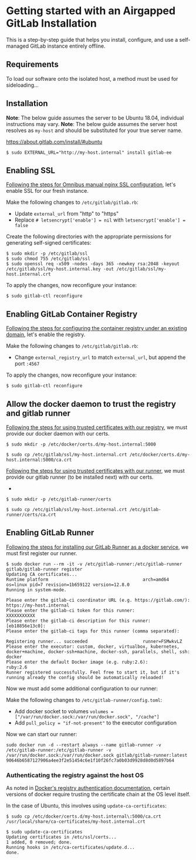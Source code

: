 # Getting started with an Airgapped GitLab Installation

This is a step-by-step guide that helps you install, configure, and use a self-managed GitLab
instance entirely offline.

## Requirements

To load our software onto the isolated host, a method must be used for sideloading...

## Installation

**Note**: The below guide assumes the server to be Ubuntu 18.04, individual instructions may vary.
**Note**: The below guide assumes the server host resolves as `my-host` and should be substituted for your true server name.

https://about.gitlab.com/install/#ubuntu

```shell
$ sudo EXTERNAL_URL="http://my-host.internal" install gitlab-ee
```
## Enabling SSL

[Following the steps for Omnibus manual nginx SSL configuration](../../omnibus/settings/nginx.html#manually-configuring-https), let's enable SSL for our fresh instance.

Make the following changes to `/etc/gitlab/gitlab.rb`:

- Update `external_url` from "http" to "https"
- Replace `# letsencrypt['enable'] = nil` with `letsencrypt['enable'] = false`

Create the following directories with the appropriate permissions for generating self-signed certificates:

```shell
$ sudo mkdir -p /etc/gitlab/ssl
$ sudo chmod 755 /etc/gitlab/ssl
$ sudo openssl req -x509 -nodes -days 365 -newkey rsa:2048 -keyout /etc/gitlab/ssl/my-host.internal.key -out /etc/gitlab/ssl/my-host.internal.crt
```

To apply the changes, now reconfigure your instance:

```shell
$ sudo gitlab-ctl reconfigure
```

## Enabling GitLab Container Registry

[Following the steps for configuring the container registry under an existing domain](../../ee/administration/packages/container_registry.html#configure-container-registry-under-an-existing-gitlab-domain), let's enable the registry.


Make the following changes to `/etc/gitlab/gitlab.rb`:

- Change `external_registry_url` to match `external_url`, but append the port `:4567`

To apply the changes, now reconfigure your instance:

```shell
$ sudo gitlab-ctl reconfigure
```

## Allow the docker daemon to trust the registry and gitlab runner

[Following the steps for using trusted certificates with our registry](../../ee/administration/packages/container_registry.html#using-self-signed-certificates-with-container-registry), we must provide our docker daemon with our certs.

```shell
$ sudo mkdir -p /etc/docker/certs.d/my-host.internal:5000

$ sudo cp /etc/gitlab/ssl/my-host.internal.crt /etc/docker/certs.d/my-host.internal:5000/ca.crt
```

[Following the steps for using trusted certificates with our runner](../../runner/install/docker.html#installing-trusted-ssl-server-certificates), we must provide our gitlab runner (to be installed next) with our certs.

- 

```shell
$ sudo mkdir -p /etc/gitlab-runner/certs

$ sudo cp /etc/gitlab/ssl/my-host.internal.crt /etc/gitlab-runner/certs/ca.crt
```

## Enabling GitLab Runner

[Following the steps for installing our GitLab Runner as a docker service](../../runner/install/docker.html#docker-image-installation), we must first register our runner.

```shell
$ sudo docker run --rm -it -v /etc/gitlab-runner:/etc/gitlab-runner gitlab/gitlab-runner register
Updating CA certificates...
Runtime platform                                    arch=amd64 os=linux pid=7 revision=1b659122 version=12.8.0
Running in system-mode.

Please enter the gitlab-ci coordinator URL (e.g. https://gitlab.com/):
https://my-host.internal
Please enter the gitlab-ci token for this runner:
XXXXXXXXXXX
Please enter the gitlab-ci description for this runner:
[eb18856e13c0]:
Please enter the gitlab-ci tags for this runner (comma separated):

Registering runner... succeeded                     runner=FSMwkvLZ
Please enter the executor: custom, docker, virtualbox, kubernetes, docker+machine, docker-ssh+machine, docker-ssh, parallels, shell, ssh:
docker
Please enter the default Docker image (e.g. ruby:2.6):
ruby:2.6
Runner registered successfully. Feel free to start it, but if it's running already the config should be automatically reloaded!
```

Now we must add some additional configuration to our runner:

Make the following changes to `/etc/gitlab-runner/config.toml`:

- Add docker socket to volumes `volumes = ["/var/run/docker.sock:/var/run/docker.sock", "/cache"]`
- Add `pull_policy = "if-not-present"` to the executor configuration

Now we can start our runner:

```shell
sudo docker run -d --restart always --name gitlab-runner -v /etc/gitlab-runner:/etc/gitlab-runner -v /var/run/docker.sock:/var/run/docker.sock gitlab/gitlab-runner:latest
90646b6587127906a4ee3f2e51454c6e1f10f26fc7a0b03d9928d8d0d5897b64
```

### Authenticating the registry against the host OS

As noted in [Docker's registry authentication documentation](../../registry/insecure/#docker-still-complains-about-the-certificate-when-using-authentication), certain versions of docker require trusting the certificate chain at the OS level itself.

In the case of Ubuntu, this involves using `update-ca-certificates`:

```shell
$ sudo cp /etc/docker/certs.d/my-host.internal\:5000/ca.crt /usr/local/share/ca-certificates/my-host.internal.crt

$ sudo update-ca-certificates
Updating certificates in /etc/ssl/certs...
1 added, 0 removed; done.
Running hooks in /etc/ca-certificates/update.d...
done.
```
